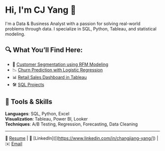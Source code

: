 # Hi, I'm CJ Yang 👋

I'm a Data & Business Analyst with a passion for solving real-world problems through data. I specialize in SQL, Python, Tableau, and statistical modeling.

## 🔍 What You’ll Find Here:
- 🎯 [Customer Segmentation using RFM Modeling](https://github.com/your-username/rfm-customer-segmentation)
- 📉 [Churn Prediction with Logistic Regression](https://github.com/your-username/churn-prediction)
- 📊 [Retail Sales Dashboard in Tableau](https://github.com/your-username/retail-sales-dashboard)
- 🛠 [SQL Projects](https://github.com/your-username/sql-portfolio)

## 🧰 Tools & Skills
**Languages**: SQL, Python, Excel  
**Visualization**: Tableau, Power BI, Looker  
**Techniques**: A/B Testing, Regression, Forecasting, Data Cleaning  

---

📝 [Resume]([https://docs.google.com/document/d/1q513jtTKEn46wB24IA7Ow24Rk9SpV8f2UaJHWJX_IvQ/edit?usp=sharing]) | 💼 [LinkedIn]([(https://www.linkedin.com/in/changjiang-yang/]) | ✉️ [Email]([mailto:changjiang.y17@gmail.com])
